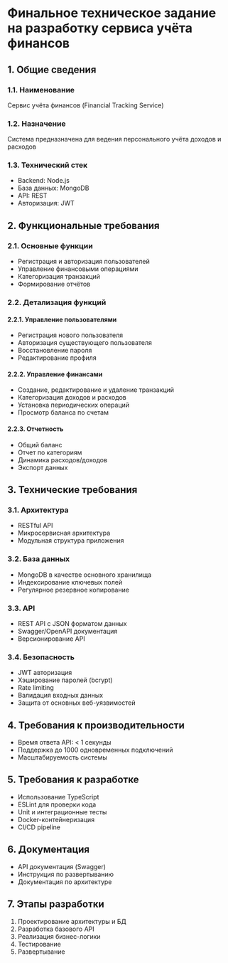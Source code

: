 # Финальное техническое задание на разработку сервиса учёта финансов

## 1. Общие сведения
### 1.1. Наименование
Сервис учёта финансов (Financial Tracking Service)

### 1.2. Назначение
Система предназначена для ведения персонального учёта доходов и расходов

### 1.3. Технический стек
- Backend: Node.js
- База данных: MongoDB
- API: REST
- Авторизация: JWT

## 2. Функциональные требования

### 2.1. Основные функции
- Регистрация и авторизация пользователей
- Управление финансовыми операциями
- Категоризация транзакций
- Формирование отчётов

### 2.2. Детализация функций
#### 2.2.1. Управление пользователями
- Регистрация нового пользователя
- Авторизация существующего пользователя
- Восстановление пароля
- Редактирование профиля

#### 2.2.2. Управление финансами
- Создание, редактирование и удаление транзакций
- Категоризация доходов и расходов
- Установка периодических операций
- Просмотр баланса по счетам

#### 2.2.3. Отчетность
- Общий баланс
- Отчет по категориям
- Динамика расходов/доходов
- Экспорт данных

## 3. Технические требования

### 3.1. Архитектура
- RESTful API
- Микросервисная архитектура
- Модульная структура приложения

### 3.2. База данных
- MongoDB в качестве основного хранилища
- Индексирование ключевых полей
- Регулярное резервное копирование

### 3.3. API
- REST API с JSON форматом данных
- Swagger/OpenAPI документация
- Версионирование API

### 3.4. Безопасность
- JWT авторизация
- Хэширование паролей (bcrypt)
- Rate limiting
- Валидация входных данных
- Защита от основных веб-уязвимостей

## 4. Требования к производительности
- Время ответа API: < 1 секунды
- Поддержка до 1000 одновременных подключений
- Масштабируемость системы

## 5. Требования к разработке
- Использование TypeScript
- ESLint для проверки кода
- Unit и интеграционные тесты
- Docker-контейнеризация
- CI/CD pipeline

## 6. Документация
- API документация (Swagger)
- Инструкция по развертыванию
- Документация по архитектуре

## 7. Этапы разработки
1. Проектирование архитектуры и БД
2. Разработка базового API
3. Реализация бизнес-логики
4. Тестирование
5. Развертывание

